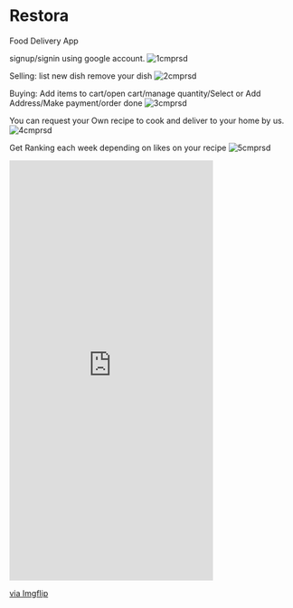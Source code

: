 # Restora
Food Delivery App


signup/signin using google account.
![1cmprsd](https://user-images.githubusercontent.com/95046456/204989994-846ee62c-edb9-45f7-bd4c-df78036f24ec.gif)



Selling:
  list new dish
  remove your dish
![2cmprsd](https://user-images.githubusercontent.com/95046456/204990117-501e31ca-e5e9-4967-a89b-94eb0eac802e.gif)




Buying:
  Add items to cart/open cart/manage quantity/Select or Add Address/Make payment/order done
![3cmprsd](https://user-images.githubusercontent.com/95046456/204990366-00d79a04-46a6-4dd8-a591-e83fb6d318ab.gif)



You can request your Own recipe to cook and deliver to your home by us.
![4cmprsd](https://user-images.githubusercontent.com/95046456/204990573-56fc68ce-50be-4b03-9147-17ca30c31b05.gif)


Get Ranking each week depending on likes on your recipe
![5cmprsd](https://user-images.githubusercontent.com/95046456/204990692-9f409f2f-b08c-46f5-afd4-066f46512bcd.gif)





<div style="width:360px;max-width:100%;"><div style="height:0;padding-bottom:206.39%;position:relative;"><iframe width="360" height="743" style="position:absolute;top:0;left:0;width:100%;height:100%;" frameBorder="0" src="https://imgflip.com/embed/72qlaz"></iframe></div><p><a href="https://imgflip.com/gif/72qlaz">via Imgflip</a></p></div>

